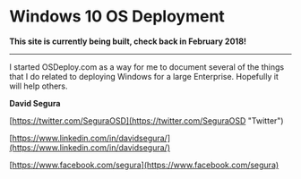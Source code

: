 # Windows 10 OS Deployment

**This site is currently being built, check back in February 2018!**

---

I started OSDeploy.com as a way for me to document several of the things that I do related to deploying Windows for a large Enterprise.  Hopefully it will help others.



**David Segura**

[https://twitter.com/SeguraOSD](https://twitter.com/SeguraOSD "Twitter")

[https://www.linkedin.com/in/davidsegura/](https://www.linkedin.com/in/davidsegura/)

[https://www.facebook.com/segura](https://www.facebook.com/segura)

